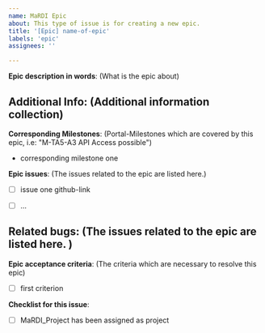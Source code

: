 ```yaml
---
name: MaRDI Epic
about: This type of issue is for creating a new epic. 
title: '[Epic] name-of-epic'
labels: 'epic'
assignees: ''

---
```


**Epic description in words**:
(What is the epic about)  


**Additional Info**:
(Additional information collection)   
- 
 
**Corresponding Milestones**: 
(Portal-Milestones which are covered by this epic, i.e: "M-TA5-A3 API Access possible")
 - corresponding milestone one 
 
**Epic issues**: 
(The issues related to the epic are listed here.) 
- [ ] issue one github-link  
- [ ] ...




**Related bugs**: 
(The issues related to the epic are listed here. ) 
- 



**Epic acceptance criteria**: 
(The criteria which are necessary to resolve this epic) 
- [ ] first criterion 


**Checklist for this issue**: 
- [ ] MaRDI_Project has been assigned as project
